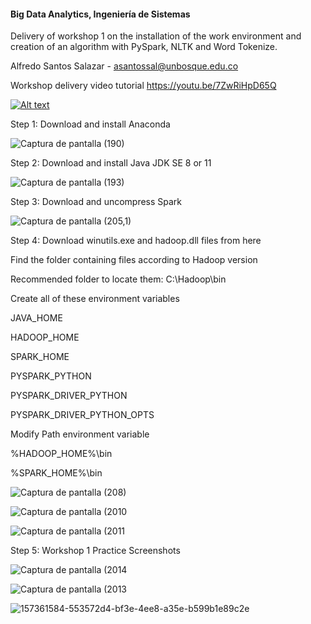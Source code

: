 #### Big Data Analytics, Ingeniería de Sistemas

Delivery of workshop 1 on the installation of the work environment and creation of an algorithm with PySpark, NLTK and Word Tokenize.

Alfredo Santos Salazar - asantossal@unbosque.edu.co 

Workshop delivery video tutorial 
https://youtu.be/7ZwRiHpD65Q

[![Alt text](https://img.youtube.com/vi/7ZwRiHpD65Q/0.jpg)](https://www.youtube.com/watch?v=7ZwRiHpD65Q)

Step 1:
Download and install Anaconda 

![Captura de pantalla (190)](https://user-images.githubusercontent.com/70605764/157360744-f7680d79-4d39-46c1-a6a4-c49f5226a811.png)

Step 2:
Download and install Java JDK SE 8 or 11

![Captura de pantalla (193)](https://user-images.githubusercontent.com/70605764/157361138-9275e9aa-e85c-49f3-aead-bf67be21985c.png)

Step 3:
Download and uncompress Spark

![Captura de pantalla (205,1)](https://user-images.githubusercontent.com/70605764/157361226-ccb005c6-79f3-4fc1-9301-7846930db53a.png)

Step 4:
Download winutils.exe and hadoop.dll files from here

Find the folder containing files according to Hadoop version

Recommended folder to locate them: C:\Hadoop\bin

Create all of these environment variables

JAVA_HOME

HADOOP_HOME

SPARK_HOME

PYSPARK_PYTHON

PYSPARK_DRIVER_PYTHON

PYSPARK_DRIVER_PYTHON_OPTS

Modify Path environment variable

%HADOOP_HOME%\bin

%SPARK_HOME%\bin

![Captura de pantalla (208)](https://user-images.githubusercontent.com/70605764/157361321-97d0d518-3cdd-4115-a68b-a7a56e8978c0.png)

![Captura de pantalla (2010](https://user-images.githubusercontent.com/70605764/157361437-fcd69676-c966-40ce-8efc-157c2d125313.png)

![Captura de pantalla (2011](https://user-images.githubusercontent.com/70605764/157361467-82b546fd-0fcf-4166-997f-5947ee56253e.png)

Step 5:
Workshop 1 Practice Screenshots

![Captura de pantalla (2014](https://user-images.githubusercontent.com/70605764/157361584-553572d4-bf3e-4ee8-a35e-b599b1e89c2d.png)

![Captura de pantalla (2013](https://user-images.githubusercontent.com/70605764/157361574-3ee47641-f44c-48a6-91ab-e56206083741.png)

![157361584-553572d4-bf3e-4ee8-a35e-b599b1e89c2e](https://user-images.githubusercontent.com/70605764/158021350-34660ba6-1f79-4cff-bff9-773849efcf9f.png)






